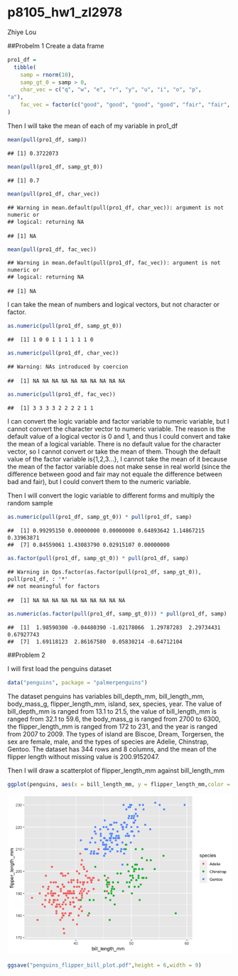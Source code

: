 p8105\_hw1\_zl2978
================
Zhiye Lou

\#\#Probelm 1 Create a data frame

``` r
pro1_df = 
  tibble(
    samp = rnorm(10),
    samp_gt_0 = samp > 0,
    char_vec = c("q", "w", "e", "r", "y", "u", "i", "o", "p",
"a"),
    fac_vec = factor(c("good", "good", "good", "good", "fair", "fair", "fair", "fair", "bad", "bad"))
)
```

Then I will take the mean of each of my variable in pro1\_df

``` r
mean(pull(pro1_df, samp))
```

    ## [1] 0.3722073

``` r
mean(pull(pro1_df, samp_gt_0))
```

    ## [1] 0.7

``` r
mean(pull(pro1_df, char_vec))
```

    ## Warning in mean.default(pull(pro1_df, char_vec)): argument is not numeric or
    ## logical: returning NA

    ## [1] NA

``` r
mean(pull(pro1_df, fac_vec))
```

    ## Warning in mean.default(pull(pro1_df, fac_vec)): argument is not numeric or
    ## logical: returning NA

    ## [1] NA

I can take the mean of numbers and logical vectors, but not character or
factor.

``` r
as.numeric(pull(pro1_df, samp_gt_0))
```

    ##  [1] 1 0 0 1 1 1 1 1 1 0

``` r
as.numeric(pull(pro1_df, char_vec))
```

    ## Warning: NAs introduced by coercion

    ##  [1] NA NA NA NA NA NA NA NA NA NA

``` r
as.numeric(pull(pro1_df, fac_vec))
```

    ##  [1] 3 3 3 3 2 2 2 2 1 1

I can convert the logic variable and factor variable to numeric
variable, but I cannot convert the character vector to numeric variable.
The reason is the default value of a logical vector is 0 and 1, and thus
I could convert and take the mean of a logical variable. There is no
default value for the character vector, so I cannot convert or take the
mean of them. Though the default value of the factor variable
is{1,2,3…}, I cannot take the mean of it because the mean of the
factor variable does not make sense in real world (since the difference
between good and fair may not equale the difference between bad and
fair), but I could convert them to the numeric variable.

Then I will convert the logic variable to different forms and multiply
the random sample

``` r
as.numeric(pull(pro1_df, samp_gt_0)) * pull(pro1_df, samp)
```

    ##  [1] 0.99295150 0.00000000 0.00000000 0.64893642 1.14867215 0.33963871
    ##  [7] 0.84559061 1.43083790 0.02915107 0.00000000

``` r
as.factor(pull(pro1_df, samp_gt_0)) * pull(pro1_df, samp)
```

    ## Warning in Ops.factor(as.factor(pull(pro1_df, samp_gt_0)), pull(pro1_df, : '*'
    ## not meaningful for factors

    ##  [1] NA NA NA NA NA NA NA NA NA NA

``` r
as.numeric(as.factor(pull(pro1_df, samp_gt_0))) * pull(pro1_df, samp)
```

    ##  [1]  1.98590300 -0.04480390 -1.02178066  1.29787283  2.29734431  0.67927743
    ##  [7]  1.69118123  2.86167580  0.05830214 -0.64712104

\#\#Problem 2

I will first load the penguins dataset

``` r
data("penguins", package = "palmerpenguins")
```

The dataset penguins has variables bill\_depth\_mm, bill\_length\_mm,
body\_mass\_g, flipper\_length\_mm, island, sex, species, year. The
value of bill\_depth\_mm is ranged from 13.1 to 21.5, the value of
bill\_length\_mm is ranged from 32.1 to 59.6, the body\_mass\_g is
ranged from 2700 to 6300, the flipper\_length\_mm is ranged from 172 to
231, and the year is ranged from 2007 to 2009. The types of island are
Biscoe, Dream, Torgersen, the sex are female, male, and the types of
species are Adelie, Chinstrap, Gentoo. The dataset has 344 rows and 8
columns, and the mean of the flipper length without missing value is
200.9152047.

Then I will draw a scatterplot of flipper\_length\_mm against
bill\_length\_mm

``` r
ggplot(penguins, aes(x = bill_length_mm, y = flipper_length_mm,color = species)) + geom_point(na.rm = TRUE)
```

![](p8105_hw1_zl2978__files/figure-gfm/unnamed-chunk-2-1.png)<!-- -->

``` r
ggsave("penguins_flipper_bill_plot.pdf",height = 6,width = 9)
```
